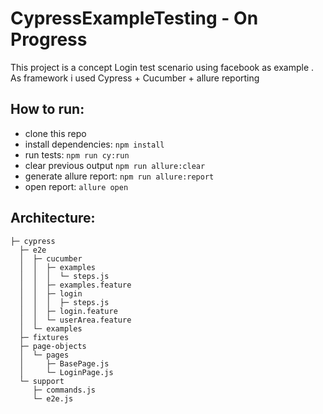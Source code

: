 # CypressExampleTesting - On Progress
This project is a concept Login test scenario using facebook as example . As framework i used Cypress + Cucumber + allure reporting 


## How to run:
-   clone this repo
-   install dependencies: `npm install`
-   run tests: `npm run cy:run`
-   clear previous output `npm run allure:clear`
-   generate allure report: `npm run allure:report`
-   open report: `allure open`

## Architecture:
```
├─ cypress
  ├─ e2e
  │  ├─ cucumber
  │  │  ├─ examples
  │  │  │  └─ steps.js
  │  │  ├─ examples.feature
  │  │  ├─ login
  │  │  │  ├─ steps.js
  │  │  ├─ login.feature
  │  │  └─ userArea.feature
  │  └─ examples
  ├─ fixtures
  ├─ page-objects
  │  └─ pages
  │     ├─ BasePage.js
  │     └─ LoginPage.js
  └─ support
     ├─ commands.js
     └─ e2e.js

```
    

